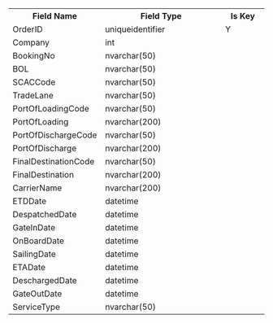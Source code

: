 <table>
  <tr>
    <th text-align="center" width="150px">Field Name</th>
    <th text-align="center" width="300">Field Type</th>
    <th text-align="center" width="100">Is Key</th>
  </tr>  
  <tr>
    <td text-align="left">OrderID</td>
    <td text-align="left">uniqueidentifier</td>
    <td text-align="center">Y</td>
  </tr>
  <tr>
    <td text-align="left">Company</td>
    <td text-align="left">int</td>
    <td text-align="center"></td>
  </tr>
  <tr>
    <td text-align="left">BookingNo</td>
    <td text-align="left">nvarchar(50)</td>
    <td text-align="center"></td>
  </tr>
  <tr>
    <td text-align="left">BOL</td>
    <td text-align="left">nvarchar(50)</td>
    <td text-align="center"></td>
  </tr>
  <tr>
    <td text-align="left">SCACCode</td>
    <td text-align="left">nvarchar(50)</td>
    <td text-align="center"></td>
  </tr>
  <tr>
    <td text-align="left">TradeLane</td>
    <td text-align="left">nvarchar(50)</td>
    <td text-align="center"></td>
  </tr>
  <tr>
    <td text-align="left">PortOfLoadingCode</td>
    <td text-align="left">nvarchar(50)</td>
    <td text-align="center"></td>
  </tr>
  <tr>
    <td text-align="left">PortOfLoading</td>
    <td text-align="left">nvarchar(200)</td>
    <td text-align="center"></td>
  </tr>
  <tr>
    <td text-align="left">PortOfDischargeCode</td>
    <td text-align="left">nvarchar(50)</td>
    <td text-align="center"></td>
  </tr>
  <tr>
    <td text-align="left">PortOfDischarge</td>
    <td text-align="left">nvarchar(200)</td>
    <td text-align="center"></td>
  </tr>  
  <tr>
    <td text-align="left">FinalDestinationCode</td>
    <td text-align="left">nvarchar(50)</td>
    <td text-align="center"></td>
  </tr>
  <tr>
    <td text-align="left">FinalDestination</td>
    <td text-align="left">nvarchar(200)</td>
    <td text-align="center"></td>
  </tr>
  <tr>
    <td text-align="left">CarrierName</td>
    <td text-align="left">nvarchar(200)</td>
    <td text-align="center"></td>
  </tr>
  <tr>
    <td text-align="left">ETDDate</td>
    <td text-align="left">datetime</td>
    <td text-align="center"></td>
  </tr>
  <tr>
    <td text-align="left">DespatchedDate</td>
    <td text-align="left">datetime</td>
    <td text-align="center"></td>
  </tr>
  <tr>
    <td text-align="left">GateInDate</td>
    <td text-align="left">datetime</td>
    <td text-align="center"></td>
  </tr>
  <tr>
    <td text-align="left">OnBoardDate</td>
    <td text-align="left">datetime</td>
    <td text-align="center"></td>
  </tr>
  <tr>
    <td text-align="left">SailingDate</td>
    <td text-align="left">datetime</td>
    <td text-align="center"></td>
  </tr>
  <tr>
    <td text-align="left">ETADate</td>
    <td text-align="left">datetime</td>
    <td text-align="center"></td>
  </tr>
  <tr>
    <td text-align="left">DeschargedDate</td>
    <td text-align="left">datetime</td>
    <td text-align="center"></td>
  </tr>
  <tr>
    <td text-align="left">GateOutDate</td>
    <td text-align="left">datetime</td>
    <td text-align="center"></td>
  </tr>
  <tr>
    <td text-align="left">ServiceType</td>
    <td text-align="left">nvarchar(50)</td>
    <td text-align="center"></td>
  </tr>
</tbale>
